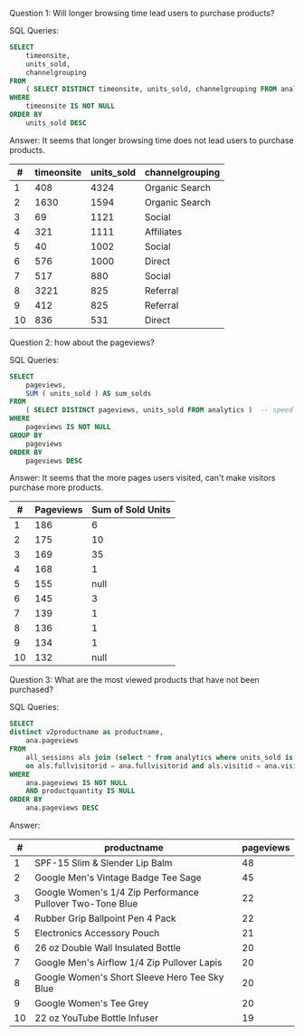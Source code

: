 Question 1: 
Will longer browsing time lead users to purchase products?

SQL Queries:
```SQL
SELECT
	timeonsite,
	units_sold,
	channelgrouping 
FROM
	( SELECT DISTINCT timeonsite, units_sold, channelgrouping FROM analytics where units_sold is not null )  -- speed up the query
WHERE
	timeonsite IS NOT NULL 
ORDER BY
	units_sold DESC
```
Answer: 
It seems that longer browsing time does not lead users to purchase products.

| #  | timeonsite | units_sold | channelgrouping  |
|----|------------|------------|------------------|
| 1  | 408        | 4324       | Organic Search   |
| 2  | 1630       | 1594       | Organic Search   |
| 3  | 69         | 1121       | Social           |
| 4  | 321        | 1111       | Affiliates       |
| 5  | 40         | 1002       | Social           |
| 6  | 576        | 1000       | Direct           |
| 7  | 517        | 880        | Social           |
| 8  | 3221       | 825        | Referral         |
| 9  | 412        | 825        | Referral         |
| 10 | 836        | 531        | Direct           |


Question 2:  how about the pageviews? 

SQL Queries:
```SQL
SELECT
	pageviews,
	SUM ( units_sold ) AS sum_solds 
FROM
	( SELECT DISTINCT pageviews, units_sold FROM analytics )  -- speed up the query
WHERE
	pageviews IS NOT NULL 
GROUP BY
	pageviews 
ORDER BY
	pageviews DESC
```

Answer:
It seems that the more pages users visited, can't make visitors purchase more products.

| #  | Pageviews | Sum of Sold Units |
|----|-----------|-------------------|
| 1  | 186       | 6                 |
| 2  | 175       | 10                |
| 3  | 169       | 35                |
| 4  | 168       | 1                 |
| 5  | 155       | null              |
| 6  | 145       | 3                 |
| 7  | 139       | 1                 |
| 8  | 136       | 1                 |
| 9  | 134       | 1                 |
| 10 | 132       | null              |


Question 3: What are the most viewed products that have not been purchased?

SQL Queries:
```SQL
SELECT
distinct v2productname as productname,
	ana.pageviews 
FROM
	all_sessions als join (select * from analytics where units_sold is null) as ana -- speed up the query
    on als.fullvisitorid = ana.fullvisitorid and als.visitid = ana.visitid
WHERE
	ana.pageviews IS NOT NULL 
	AND productquantity IS NULL 
ORDER BY
	ana.pageviews DESC
```
Answer:

| #  | productname                                      | pageviews |
|----|--------------------------------------------------|-----------|
| 1  | SPF-15 Slim & Slender Lip Balm                   | 48        |
| 2  | Google Men's Vintage Badge Tee Sage              | 45        |
| 3  | Google Women's 1/4 Zip Performance Pullover Two-Tone Blue | 22        |
| 4  | Rubber Grip Ballpoint Pen 4 Pack                 | 22        |
| 5  | Electronics Accessory Pouch                     | 21        |
| 6  | 26 oz Double Wall Insulated Bottle               | 20        |
| 7  | Google Men's Airflow 1/4 Zip Pullover Lapis      | 20        |
| 8  | Google Women's Short Sleeve Hero Tee Sky Blue    | 20        |
| 9  | Google Women's Tee Grey                          | 20        |
| 10 | 22 oz YouTube Bottle Infuser                    | 19        |


